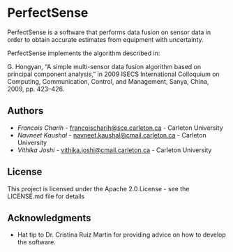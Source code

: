 # PerfectSense

PerfectSense is a software that performs data fusion on sensor data in order to obtain
accurate estimates from equipment with uncertainty.

PerfectSense implements the algorithm described in:

G. Hongyan, “A simple multi-sensor data fusion algorithm based on principal component analysis,”
in 2009 ISECS International Colloquium on Computing, Communication, Control, and Management, Sanya, China, 2009, pp. 423–426.

## Authors

- *Francois Charih* - francoischarih@sce.carleton.ca - Carleton University
- *Navneet Kaushal* - navneet.kaushal@cmail.carleton.ca - Carleton University
- *Vithika Joshi* - vithika.joshi@cmail.carleton.ca - Carleton University

## License

This project is licensed under the Apache 2.0 License - see the LICENSE.md file for details

## Acknowledgments

- Hat tip to Dr. Cristina Ruiz Martin for providing advice on how to develop the software.
